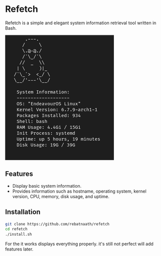 # Refetch

Refetch is a simple and elegant system information retrieval tool written in Bash.

![Refetch Screenshot](refetch.png)

## Features

- Display basic system information.
- Provides information such as hostname, operating system, kernel version, CPU, memory, disk usage, and uptime.

## Installation

```bash
git clone https://github.com/rebatnaath/refetch
cd refetch
./install.sh
```

For the it works displays everything properly. it's still not perfect will add features later.
